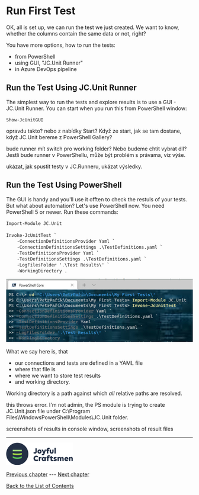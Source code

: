 # Run First Test

OK, all is set up, we can run the test we just created. We want to know, whether the columns contain the same data or not, right?

You have more options, how to run the tests:

* from PowerShell
* using GUI, "JC.Unit Runner"
* in Azure DevOps pipeline

## Run the Test Using JC.Unit Runner

The simplest way to run the tests and explore results is to use a GUI - JC.Unit Runner. You can start when you run this from PowerShell window:

~~~~~~~~~~~~~~~~~~~~~~~~~~~~~~~~~~~~~~~~~~~~~~~~~~~~~~~~~~~~
Show-JcUnitGUI
~~~~~~~~~~~~~~~~~~~~~~~~~~~~~~~~~~~~~~~~~~~~~~~~~~~~~~~~~~~~

<span class="todo">opravdu takto? nebo z nabídky Start? Když ze start, jak se tam dostane, když JC.Unit bereme z PowerShell Gallery?</span>

<span class="todo">bude runner mít switch pro working folder? Nebo budeme chtít vybrat dll? Jestli bude runner v PowerShellu, může být problém s právama, viz výše.</span>

<span class="todo">ukázat, jak spustit testy v JC.Runneru, ukázat výsledky.</span>


## Run the Test Using PowerShell

The GUI is handy and you'll use it offten to check the restuls of your tests. But what about automation? Let's use PowerShell now. You need PowerShell 5 or newer. Run these commands:

~~~~~~~~~~~~~~~~~~~~~~~~~~~~~~~~~~~~~~~~~~~~~~~~~~~~~~~~~~~~
Import-Module JC.Unit

Invoke-JcUnitTest `
	-ConnectionDefinitionsProvider Yaml `
	-ConnectionDefinitionsSettings .\TestDefinitions.yaml `
	-TestDefinitionsProvider Yaml `
	-TestDefinitionsSettings .\TestDefinitions.yaml `
	-LogFilesFolder '.\Test Results\' `
	-WorkingDirectory .
~~~~~~~~~~~~~~~~~~~~~~~~~~~~~~~~~~~~~~~~~~~~~~~~~~~~~~~~~~~~

![Run JC.Unit tests in PowerShell](../Images/media/run-tests.jpg)

What we say here is, that 

* our connections and tests are defined in a YAML file
* where that file is
* where we want to store test results 
* and working directory. 

Working directory is a path against which *all* relative paths are resolved.

<span class="todo">this throws error. I'm not admin, the PS module is trying to create JC.Unit.json file under C:\Program Files\WindowsPowerShell\Modules\JC.Unit folder.</span>

<span class="todo">screenshots of results in console window, screenshots of result files</span>


------

![Logo](../Images/media/jclogo.png)

[Previous chapter](./create-first-test)  --- [Next chapter](../quick-start-devops/intro)

[Back to the List of Contents](../index)  



